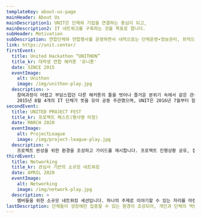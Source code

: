 ```yaml
---
templateKey: about-us-page
mainHeader: About Us
mainDescription1: UNIT은 단체와 기업을 연결하는 중심이 되고,
mainDescription2: IT 네트워크를 구축하는 것을 목표로 합니다.
subHeader: Motivation
subDescription: 연합단체와 연합행사를 운영하면서 내적으로는 단체운영∙정보관리, 외적으로는 다른 단체와의 네트워킹∙기업연계∙후원유치의 어려움을 경험했습니다. 유관 단체들은 에너지 소모 없이 성장에 집중할 수 있도록 돕기 위한 다양한 방법을 모색하고 추진합니다. 이를 통해 각 단체는 자생 할 수 있는 역량을 가지고 가치를 높이며, 나아가 상호 시너지를 통해 더욱 많은 활동을 할 수 있는 기반을 마련하고자 합니다.
link: https://unit.center/
firstEvent:
  title: United Hackathon “UNITHON”
  title_kr: 대학생 연합 해커톤 '유니톤'
  date: SINCE 2015
  eventImage:
    alt: Unithon
    image: /img/unithon-play.jpg
  description: >
    참여과정이 어렵고 부담스럽던 다른 해커톤의 틀을 벗어나 즐거운 분위기 속에서 같은 관심을 가진 또래들과 교류하며, 자유롭게 프로젝트를 진행하고 결과를 도출하는 행사입니다.
    2015년 8월 4개의 IT 단체가 뜻을 모아 공동 주관했으며, UNIT은 2016년 7월부터 함께하였습니다.
secondEvent:
  title: UNITED PROJECT FEST
  title_kr: 프로젝트 페스트(행사명 미정) 
  date: MARCH 2020
  eventImage:
    alt: ProjectLeague
    image: /img/project-league-play.jpg
  description: >
    프로젝트 완성을 위한 환경을 조성하고 가이드를 제시합니다. 프로젝트 진행상황 공유, 집중도 향상을 위한 1박 2일 해커톤, 실무자 연계, 소정의 상금이 있는 데모데이 등을 진행하며, 6개월 동안 격주로 진행하며 팀별로 지원을 받습니다.
thirdEvent:
  title: Networking
  title_kr: 관심사 기반의 소규모 네트워킹
  date: APRIL 2020
  eventImage:
    alt: Networking
    image: /img/network-play.jpg
  description: >      
    멤버들을 위한 소규모 네트워킹 세션입니다. 하나의 주제로 이야기할 수 있는 자리를 마련합니다.
lastDescription: 단체들이 성장에만 집중할 수 있는 환경이 조성되어, 개인과 단체의 역량이 향상을 바랍니다. 함께 다양한 기회를 모색하고, 새로운 시도를 고민할 수 있으면 좋겠습니다.
---
```


